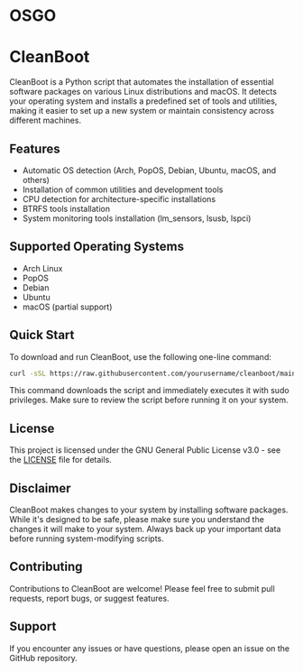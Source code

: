 # OSGO
# CleanBoot

CleanBoot is a Python script that automates the installation of essential software packages on various Linux distributions and macOS. It detects your operating system and installs a predefined set of tools and utilities, making it easier to set up a new system or maintain consistency across different machines.

## Features

- Automatic OS detection (Arch, PopOS, Debian, Ubuntu, macOS, and others)
- Installation of common utilities and development tools
- CPU detection for architecture-specific installations
- BTRFS tools installation
- System monitoring tools installation (lm_sensors, lsusb, lspci)

## Supported Operating Systems

- Arch Linux
- PopOS
- Debian
- Ubuntu
- macOS (partial support)

## Quick Start

To download and run CleanBoot, use the following one-line command:

```bash
curl -sSL https://raw.githubusercontent.com/yourusername/cleanboot/main/cleanboot.py | sudo python3 -
```

This command downloads the script and immediately executes it with sudo privileges. Make sure to review the script before running it on your system.

## License

This project is licensed under the GNU General Public License v3.0 - see the [LICENSE](LICENSE) file for details.

## Disclaimer

CleanBoot makes changes to your system by installing software packages. While it's designed to be safe, please make sure you understand the changes it will make to your system. Always back up your important data before running system-modifying scripts.

## Contributing

Contributions to CleanBoot are welcome! Please feel free to submit pull requests, report bugs, or suggest features.

## Support

If you encounter any issues or have questions, please open an issue on the GitHub repository.